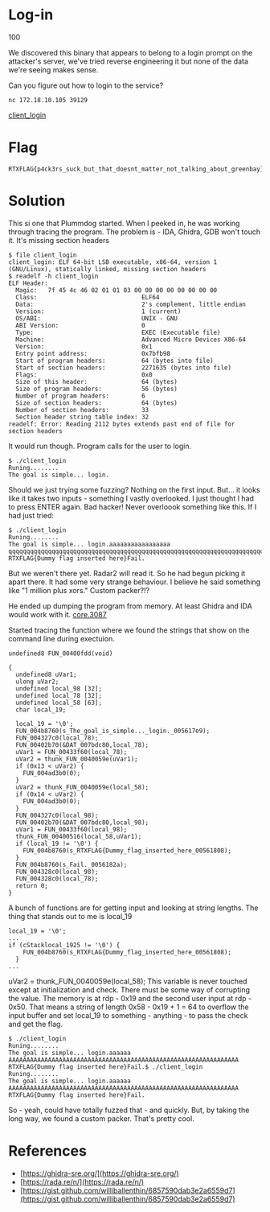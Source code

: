 #  Log-in
100

We discovered this binary that appears to belong to a login prompt on the attacker's server, we've tried reverse engineering it but none of the data we're seeing makes sense.

Can you figure out how to login to the service?
```
nc 172.18.10.105 39129
```

[client_login](client_login)

# Flag
```
RTXFLAG{p4ck3rs_suck_but_that_doesnt_matter_not_talking_about_greenbay}
```

# Solution
This si one that Plummdog started. When I peeked in, he was working through tracing the program. The problem is - IDA, Ghidra, GDB won't touch it. It's missing section headers
```
$ file client_login 
client_login: ELF 64-bit LSB executable, x86-64, version 1 (GNU/Linux), statically linked, missing section headers
$ readelf -h client_login 
ELF Header:
  Magic:   7f 45 4c 46 02 01 01 03 00 00 00 00 00 00 00 00 
  Class:                             ELF64
  Data:                              2's complement, little endian
  Version:                           1 (current)
  OS/ABI:                            UNIX - GNU
  ABI Version:                       0
  Type:                              EXEC (Executable file)
  Machine:                           Advanced Micro Devices X86-64
  Version:                           0x1
  Entry point address:               0x7bfb98
  Start of program headers:          64 (bytes into file)
  Start of section headers:          2271635 (bytes into file)
  Flags:                             0x0
  Size of this header:               64 (bytes)
  Size of program headers:           56 (bytes)
  Number of program headers:         6
  Size of section headers:           64 (bytes)
  Number of section headers:         33
  Section header string table index: 32
readelf: Error: Reading 2112 bytes extends past end of file for section headers
```

It would run though. Program calls for the user to login.
```
$ ./client_login 
Runing........
The goal is simple... login.
```

Should we just trying some fuzzing? Nothing on the first input. But... it looks like it takes two inputs - something I vastly overlooked. I just thought I had to press ENTER again. Bad hacker! Never overloook something like this. If I had just tried:
```
$ ./client_login 
Runing........
The goal is simple... login.aaaaaaaaaaaaaaaaa
qqqqqqqqqqqqqqqqqqqqqqqqqqqqqqqqqqqqqqqqqqqqqqqqqqqqqqqqqqqqqqqqqqqqqqqqqqqqqq
RTXFLAG{Dummy flag inserted here}Fail.
```

But we weren't there yet. Radar2 will read it. So he had begun picking it apart there. It had some very strange behaviour. I believe he said something like "1 million plus xors." Custom packer?!?

He ended up dumping the program from memory. At least Ghidra and IDA would work with it.
[core.3087](core.3087)

Started tracing the function where we found the strings that show on the command line during exectuion.
```
undefined8 FUN_00400fdd(void)

{
  undefined8 uVar1;
  ulong uVar2;
  undefined local_98 [32];
  undefined local_78 [32];
  undefined local_58 [63];
  char local_19;
  
  local_19 = '\0';
  FUN_004b8760(s_The_goal_is_simple..._login._005617e9);
  FUN_004327c0(local_78);
  FUN_00402b70(&DAT_007bdc80,local_78);
  uVar1 = FUN_00433f60(local_78);
  uVar2 = thunk_FUN_0040059e(uVar1);
  if (0x13 < uVar2) {
    FUN_004ad3b0(0);
  }
  uVar2 = thunk_FUN_0040059e(local_58);
  if (0x14 < uVar2) {
    FUN_004ad3b0(0);
  }
  FUN_004327c0(local_98);
  FUN_00402b70(&DAT_007bdc80,local_98);
  uVar1 = FUN_00433f60(local_98);
  thunk_FUN_00400516(local_58,uVar1);
  if (local_19 != '\0') {
    FUN_004b8760(s_RTXFLAG{Dummy_flag_inserted_here_00561808);
  }
  FUN_004b8760(s_Fail._0056182a);
  FUN_004328c0(local_98);
  FUN_004328c0(local_78);
  return 0;
}
```

A bunch of functions are for getting input and looking at string lengths. The thing that stands out to me is local_19
```
local_19 = '\0';
...
if (cStacklocal_1925 != '\0') {
    FUN_004b8760(s_RTXFLAG{Dummy_flag_inserted_here_00561808);
  }
...
```
  uVar2 = thunk_FUN_0040059e(local_58);
This variable is never touched except at initialization and check. There must be some way of corrupting the value. The memory is at rdp - 0x19 and the second user input at rdp - 0x50. That means a string of length 0x58 - 0x19 + 1 = 64 to overflow the input buffer and set local_19 to something - anything - to pass the check and get the flag.
```
$ ./client_login 
Runing........
The goal is simple... login.aaaaaa
AAAAAAAAAAAAAAAAAAAAAAAAAAAAAAAAAAAAAAAAAAAAAAAAAAAAAAAAAAAAAAAA
RTXFLAG{Dummy flag inserted here}Fail.$ ./client_login 
Runing........
The goal is simple... login.aaaaaa
AAAAAAAAAAAAAAAAAAAAAAAAAAAAAAAAAAAAAAAAAAAAAAAAAAAAAAAAAAAAAAAA
RTXFLAG{Dummy flag inserted here}Fail.
```

So - yeah, could have totally fuzzed that - and quickly. But, by taking the long way, we found a custom packer. That's pretty cool.

# References
- [https://ghidra-sre.org/](https://ghidra-sre.org/)
- [https://rada.re/n/](https://rada.re/n/)
- [https://gist.github.com/williballenthin/6857590dab3e2a6559d7](https://gist.github.com/williballenthin/6857590dab3e2a6559d7)